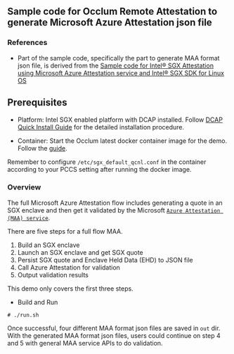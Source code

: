 ## Sample code for Occlum Remote Attestation to generate Microsoft Azure Attestation json file

### References
* Part of the sample code, specifically the part to generate MAA format json file, is derived from the [Sample code for Intel® SGX Attestation using Microsoft Azure Attestation service and Intel® SGX SDK for Linux OS](https://github.com/Azure-Samples/microsoft-azure-attestation/tree/master/intel.sdk.attest.sample)

## Prerequisites

- Platform: Intel SGX enabled platform with DCAP installed. Follow [DCAP
  Quick Install
  Guide](https://software.intel.com/content/www/us/en/develop/articles/intel-software-guard-extensions-data-center-attestation-primitives-quick-install-guide.html)
  for the detailed installation procedure.

- Container: Start the Occlum latest docker container image for the demo. Follow
  the [guide](https://github.com/occlum/occlum#how-to-use).

Remember to configure `/etc/sgx_default_qcnl.conf`
in the container according to your PCCS setting after running the docker image.

### Overview

The full Microsoft Azure Attestation flow includes generating a quote in an SGX enclave and then get it validated by the Microsoft [`Azure Attestation (MAA) service`](https://github.com/Azure-Samples/microsoft-azure-attestation).

There are five steps for a full flow MAA.

1. Build an SGX enclave
2. Launch an SGX enclave and get SGX quote
3. Persist SGX quote and Enclave Held Data (EHD) to JSON file
4. Call Azure Attestation for validation
5. Output validation results

This demo only covers the first three steps.

* Build and Run
```
# ./run.sh
```

Once successful, four different MAA format json files are saved in `out` dir.
With the generated MAA format json files, users could continue on step 4 and 5 with general MAA service APIs to do validation.
